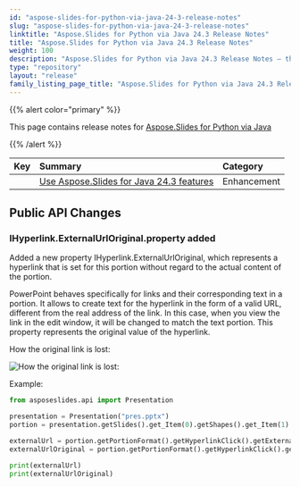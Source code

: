 ```yaml
---
id: "aspose-slides-for-python-via-java-24-3-release-notes"
slug: "aspose-slides-for-python-via-java-24-3-release-notes"
linktitle: "Aspose.Slides for Python via Java 24.3 Release Notes"
title: "Aspose.Slides for Python via Java 24.3 Release Notes"
weight: 100
description: "Aspose.Slides for Python via Java 24.3 Release Notes – the latest updates and fixes."
type: "repository"
layout: "release"
family_listing_page_title: "Aspose.Slides for Python via Java 24.3 Release Notes"
---
```


{{% alert color="primary" %}} 

This page contains release notes for [Aspose.Slides for Python via Java](https://pypi.org/project/aspose-slides-java/)

{{% /alert %}} 

|**Key**|**Summary**|**Category**|
| :- | :- | :- |
||[Use Aspose.Slides for Java 24.3 features](/slides/java/release-notes/2024/aspose-slides-for-java-24-3-release-notes/)|Enhancement|


## Public API Changes ##

### IHyperlink.ExternalUrlOriginal.property added ###

Added a new property IHyperlink.ExternalUrlOriginal, which represents a hyperlink that is set for this portion without regard to the actual content of the portion.

PowerPoint behaves specifically for links and their corresponding text in a portion. It allows to create text for the hyperlink in the form of a valid URL, different from the real address of the link. In this case, when you view the link in the edit window, it will be changed to match the text portion. This property represents the original value of the hyperlink.

How the original link is lost:

![How the original link is lost:](../hyperlinks1.png)

Example:

``` python
from asposeslides.api import Presentation

presentation = Presentation("pres.pptx")
portion = presentation.getSlides().get_Item(0).getShapes().get_Item(1).getTextFrame().getParagraphs().get_Item(0).getPortions().get_Item(0)

externalUrl = portion.getPortionFormat().getHyperlinkClick().getExternalUrl() # fake
externalUrlOriginal = portion.getPortionFormat().getHyperlinkClick().getExternalUrlOriginal() # real

print(externalUrl)
print(externalUrlOriginal)
```